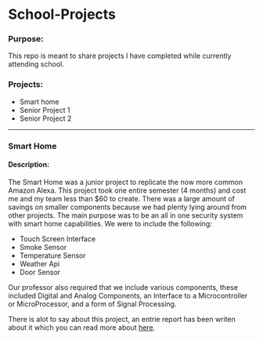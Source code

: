 # School-Projects

<h3>Purpose:</h3>

<p>This repo is meant to share projects I have completed while currently attending school.</p>

<h3>Projects:</h3>

<ul>
  <li>Smart home</li>
  <li>Senior Project 1</li>
  <li>Senior Project 2</li>
</ul>
<hr>

<h3>Smart Home</h3>
<h4>Description:</h4>
<p>The Smart Home was a junior project to replicate the now more common Amazon Alexa. This project took one entire semester (4 months) and cost me and my team less than $60 to create. There was a large amount of savings on smaller components because we had plenty lying around from other projects. The main purpose was to be an all in one security system with smart home capabilities. We were to include the following:
  
  <ul>
    <li>Touch Screen Interface</li>
    <li>Smoke Sensor</li>
    <li>Temperature Sensor</li>
    <li>Weather Api</li>
    <li>Door Sensor</li>
  </ul>
  
Our professor also required that we include various components, these included Digital and Analog Components, an Interface to a Microcontroller or MicroProcessor, and a form of Signal Processing.

There is alot to say about this project, an entrie report has been writen about it which you can read more about <a href="#">here</a>.</p>
